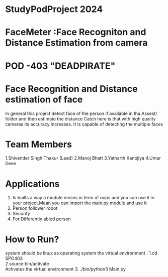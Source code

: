 # StudyPodProject 2024 
# FaceMeter  :Face Recogniton and Distance Estimation from camera
# POD -403 "DEADPIRATE"
# Face Recognition and Distance estimation  of face
  In general this project detect face of the person if available in tha Assest/ folder and then estimate the distance 
  Catch here is that with high quality cameras its accuracy increases.
  It is capable of detecting the multiple faces

# Team Members
 1.Shivender Singh Thakur (Lead)
 2.Manoj Bhatt
 3.Yatharth Kanojiya
 4.Umar Deen
 # Applications
   1. Is builts a way a module means in term of oops and you can use it in your project.Mean you can import the main.py module and use it
   2. Person follower robot
   3. Security
   4. For Differently abled person
 
 # How to Run?
 system should be linux as operating system the virtual environment .
  1.cd SPO403                                                                                     
  2.source bin/activate                                             
       Activates the virtual environment
  3. ./bin/python3 Main.py                                            
  
   
